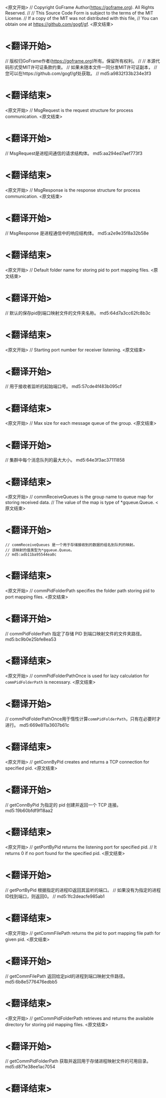 
<原文开始>
// Copyright GoFrame Author(https://goframe.org). All Rights Reserved.
//
// This Source Code Form is subject to the terms of the MIT License.
// If a copy of the MIT was not distributed with this file,
// You can obtain one at https://github.com/gogf/gf.
<原文结束>

# <翻译开始>
// 版权归GoFrame作者(https://goframe.org)所有。保留所有权利。
//
// 本源代码形式受MIT许可证条款约束。
// 如果未随本文件一同分发MIT许可证副本，
// 您可以在https://github.com/gogf/gf处获取。
// md5:a9832f33b234e3f3
# <翻译结束>


<原文开始>
// MsgRequest is the request structure for process communication.
<原文结束>

# <翻译开始>
// MsgRequest是进程间通信的请求结构体。 md5:aa294ed7aef773f3
# <翻译结束>


<原文开始>
// MsgResponse is the response structure for process communication.
<原文结束>

# <翻译开始>
// MsgResponse 是进程通信中的响应结构体。 md5:a2e9e35f8a32b58e
# <翻译结束>


<原文开始>
// Default folder name for storing pid to port mapping files.
<原文结束>

# <翻译开始>
// 默认的保存pid到端口映射文件的文件夹名称。 md5:64d7a3cc62fc8b3c
# <翻译结束>


<原文开始>
// Starting port number for receiver listening.
<原文结束>

# <翻译开始>
// 用于接收者监听的起始端口号。 md5:57cde4f483b095cf
# <翻译结束>


<原文开始>
// Max size for each message queue of the group.
<原文结束>

# <翻译开始>
// 集群中每个消息队列的最大大小。 md5:64e3f3ac37111858
# <翻译结束>


<原文开始>
	// commReceiveQueues is the group name to queue map for storing received data.
	// The value of the map is type of *gqueue.Queue.
<原文结束>

# <翻译开始>
	// commReceiveQueues 是一个用于存储接收到的数据的组名到队列的映射。
	// 该映射的值类型为*gqueue.Queue。
	// md5:adb11ba95544ea8c
# <翻译结束>


<原文开始>
// commPidFolderPath specifies the folder path storing pid to port mapping files.
<原文结束>

# <翻译开始>
// commPidFolderPath 指定了存储 PID 到端口映射文件的文件夹路径。 md5:bc9b0e25bfe8ea53
# <翻译结束>


<原文开始>
// commPidFolderPathOnce is used for lazy calculation for `commPidFolderPath` is necessary.
<原文结束>

# <翻译开始>
// commPidFolderPathOnce用于惰性计算`commPidFolderPath`，只有在必要时才进行。 md5:669e811a3607b61c
# <翻译结束>


<原文开始>
// getConnByPid creates and returns a TCP connection for specified pid.
<原文结束>

# <翻译开始>
// getConnByPid 为指定的 pid 创建并返回一个 TCP 连接。 md5:19b60bfdf9f18aa2
# <翻译结束>


<原文开始>
// getPortByPid returns the listening port for specified pid.
// It returns 0 if no port found for the specified pid.
<原文结束>

# <翻译开始>
// getPortByPid 根据指定的进程ID返回其监听的端口。
// 如果没有为指定的进程ID找到端口，则返回0。
// md5:1fc2deacfe985ab1
# <翻译结束>


<原文开始>
// getCommFilePath returns the pid to port mapping file path for given pid.
<原文结束>

# <翻译开始>
// getCommFilePath 返回给定pid的进程到端口映射文件路径。 md5:6b8e5776476edbb5
# <翻译结束>


<原文开始>
// getCommPidFolderPath retrieves and returns the available directory for storing pid mapping files.
<原文结束>

# <翻译开始>
// getCommPidFolderPath 获取并返回用于存储进程映射文件的可用目录。 md5:d871e38ee1ac7054
# <翻译结束>

